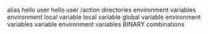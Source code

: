 alias
hello user
hello user
/action
directories
 environment variables
environment
local variable
local variable
global variable
environment variables
variable
environment variables
BINARY
combinations
